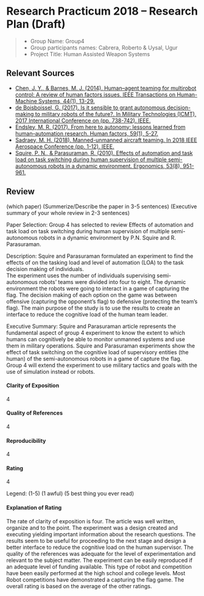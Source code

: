 # Research Practicum 2018 – Research Plan (Draft)

> * Group Name: Group4
> * Group participants names: Cabrera, Roberto & Uysal, Ugur
> * Project Title: Human Assisted Weapon Systems

## Relevant Sources

* [Chen, J. Y., & Barnes, M. J. (2014). Human–agent teaming for multirobot control: A review of human factors issues. IEEE Transactions on Human-Machine Systems, 44(1), 13-29.](https://ieeexplore.ieee.org/document/6697830/)
* [de Boisboissel, G. (2017). Is it sensible to grant autonomous decision-making to military robots of the future?. In Military Technologies (ICMT), 2017 International Conference on (pp. 738-742). IEEE.](https://ieeexplore.ieee.org/document/7988854/)
* [Endsley, M. R. (2017). From here to autonomy: lessons learned from human–automation research. Human factors, 59(1), 5-27.](http://journals.sagepub.com/doi/10.1177/0018720816681350)
* [Sadraey, M. H. (2018). Manned-unmanned aircraft teaming. In 2018 IEEE Aerospace Conference (pp. 1-12). IEEE.](https://ieeexplore.ieee.org/document/8396747/)
* [Squire, P. N., & Parasuraman, R. (2010). Effects of automation and task load on task switching during human supervision of multiple semi-autonomous robots in a dynamic environment. Ergonomics, 53(8), 951-961.](https://www.tandfonline.com/doi/full/10.1080/00140139.2010.489969)

## Review

(which paper)
(Summerize/Describe the paper in 3-5 sentences)
(Executive summary of your whole review in 2-3 sentences)

Paper Selection: 
    Group 4 has selected to review Effects of automation and task load on task switching during human supervision of multiple semi-autonomous robots in a dynamic 
	environment by P.N. Squire and R. Parasuraman.

Description: 
Squire and Parasuraman formulated an experiment to find the effects of on the tasking load and level of automation (LOA) to the task decision making of individuals.  
The experiment uses the number of individuals supervising semi-autonomous robots’ teams were divided into four to eight.  The dynamic environment the robots were 
going to interact in a game of capturing the flag.  The decision making of each option on the game was between offensive (capturing the opponent’s flag) to defensive 
(protecting the team’s flag).  The main purpose of the study is to use the results to create an interface to reduce the cognitive load of the human team leader.

Executive Summary:
   Squire and Parasuraman article represents the fundamental aspect of group 4 experiment to know the extent to which humans can cognitively be able to monitor 
   unmanned systems and use them in military operations.  Squire and Parasuraman experiments show the effect of task switching on the cognitive load of supervisory 
   entities (the human) of the semi-autonomous robots in a game of capture the flag.  Group 4 will extend the experiment to use military tactics and goals with the 
   use of simulation instead or robots.


#### Clarity of Exposition
4
#### Quality of References
4
#### Reproducibility
4
#### Rating
4

Legend:
(1-5)
(1 awful)
(5 best thing you ever read)

#### Explanation of Rating
   The rate of clarity of exposition is four.  The article was well written, organize and to the point.  The experiment was a design created and executing yielding 
   important information about the research questions.  The results seem to be useful for proceeding to the next stage and design a better interface to reduce the 
   cognitive load on the human supervisor.  The quality of the references was adequate for the level of experimentation and relevant to the subject matter.  The 
   experiment can be easily reproduced if an adequate level of funding available.  This type of robot and competition have been easily performed at the high school 
   and college levels.  Most Robot competitions have demonstrated a capturing the flag game.  The overall rating is based on the average of the other ratings.